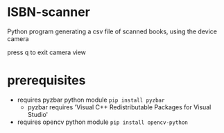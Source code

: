 # ISBN-scanner
Python program generating a csv file of scanned books, using the device camera

press q to exit camera view

# prerequisites
- requires pyzbar python module `pip install pyzbar`
  - pyzbar requires 'Visual C++ Redistributable Packages for Visual Studio'
- requires opencv python module `pip install opencv-python`
